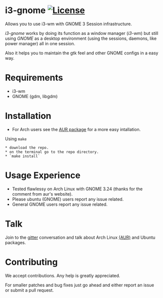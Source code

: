 # i3-gnome [![License](http://img.shields.io/badge/license-MIT-blue.svg?style=flat)](http://choosealicense.com/licenses/mit/)

Allows you to use i3-wm with GNOME 3 Session infrastructure.

*i3-gnome* works by doing its function as a window manager (*i3-wm*) but still using *GNOME* as a desktop environment (using the sessions, daemons, like power manager) all in one session.

Also it helps you to maintain the gtk feel and other GNOME configs in a easy way.

# Requirements
* i3-wm
* GNOME (gdm, libgdm)

# Installation
* For Arch users see the [AUR package](https://aur.archlinux.org/packages/i3-gnome/) for a more easy intallation.

Using `make`

    * download the repo.
    * on the terminal go to the repo directory.
    * `make install`

# Usage Experience
* Tested flawlessy on Arch Linux with GNOME 3.24 (thanks for the comment from aur's website).
* Please ubuntu (GNOME) users report any issue related.
* General GNOME users report any issue related.

# Talk
Join to the [gitter](https://gitter.im/i3-gnome/Lobby) conversation and talk about Arch Linux [(AUR)](https://aur.archlinux.org/packages/i3-gnome/) and Ubuntu packages.

# Contributing
We accept contributions. Any help is greatly appreciated. 

For smaller patches and bug fixes just go ahead and either report an issue or submit a pull
request.

